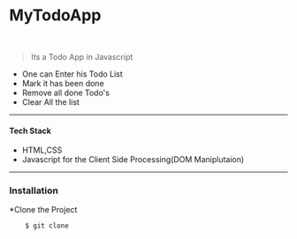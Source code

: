# MyTodoApp

<div>
<br> 

>Its a Todo App in Javascript
</div>
<ul>
<li>One can Enter his Todo List</li>
<li>Mark it has been done </li>
<li>Remove all done Todo's </li>
<li>Clear All the list </li>
</ul>

---------------------------------
<h4>Tech Stack </h4>
<ul>
<li>HTML,CSS </li>
<li>Javascript for the Client Side Processing(DOM Maniplutaion)</li>
</ul>

-----------------------------------
### Installation

*Clone the Project
```sh
    $ git clone
```
